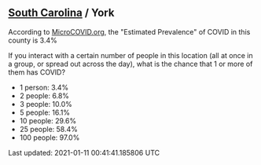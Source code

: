 
## [South Carolina](/united-states/south-carolina) / York

According to [MicroCOVID.org](http://microcovid.org),
the "Estimated Prevalence" of COVID in this county is 3.4%

If you interact with a certain number of people in this location
(all at once in a group, or spread out across the day), what is the chance that
1 or more of them has COVID?

- 1 person: 3.4%
- 2 people: 6.8%
- 3 people: 10.0%
- 5 people: 16.1%
- 10 people: 29.6%
- 25 people: 58.4%
- 100 people: 97.0%

Last updated: 2021-01-11 00:41:41.185806 UTC
